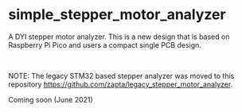 # simple_stepper_motor_analyzer
A DYI stepper motor analyzer. This is a new design that is based on Raspberry Pi Pico and users a compact single PCB design.  

&nbsp;

NOTE: The legacy STM32 based stepper analyzer was moved to this repository https://github.com/zapta/legacy_stepper_motor_analyzer.

Coming soon (June 2021)
